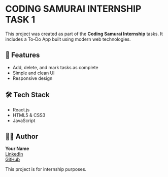# CODING SAMURAI INTERNSHIP TASK 1

This project was created as part of the **Coding Samurai Internship** tasks. It includes a To-Do App built using modern web technologies.

## 🚀 Features

- Add, delete, and mark tasks as complete
- Simple and clean UI
- Responsive design

## 🛠️ Tech Stack

- React.js
- HTML5 & CSS3
- JavaScript

## 🧑‍💻 Author

**Your Name**  
[LinkedIn](https://www.linkedin.com/in/abiston20)  
[GitHub](https://github.com/Abiston20)



This project is for internship purposes.


